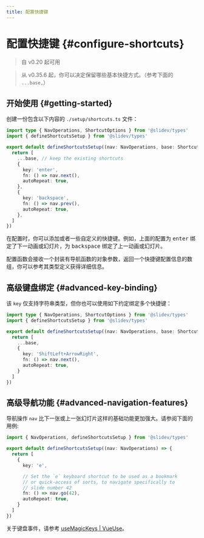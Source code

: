 ```yaml
---
title: 配置快捷键
---
```


# 配置快捷键 {#configure-shortcuts}

> 自 v0.20 起可用

> 从 v0.35.6 起，你可以决定保留哪些基本快捷方式。（参考下面的 `...base,`）

<Environment type="client" />

## 开始使用 {#getting-started}

创建一份包含以下内容的 `./setup/shortcuts.ts` 文件：

```ts
import type { NavOperations, ShortcutOptions } from '@slidev/types'
import { defineShortcutsSetup } from '@slidev/types'

export default defineShortcutsSetup((nav: NavOperations, base: ShortcutOptions[]) => {
  return [
    ...base, // keep the existing shortcuts
    {
      key: 'enter',
      fn: () => nav.next(),
      autoRepeat: true,
    },
    {
      key: 'backspace',
      fn: () => nav.prev(),
      autoRepeat: true,
    },
  ]
})
```

在配置时，你可以添加或者一些自定义的快捷键。例如，上面的配置为 <kbd>enter</kbd> 绑定了下一动画或幻灯片，为 <kbd>backspace</kbd> 绑定了上一动画或幻灯片。

配置函数会接收一个封装有导航函数的对象参数，返回一个快捷键配置信息的数组，你可以参考其类型定义获得详细信息。

## 高级键盘绑定 {#advanced-key-binding}

该 `key` 仅支持字符串类型，但你也可以使用如下约定绑定多个快捷键：

```ts
import type { NavOperations, ShortcutOptions } from '@slidev/types'
import { defineShortcutsSetup } from '@slidev/types'

export default defineShortcutsSetup((nav: NavOperations, base: ShortcutOptions[]) => {
  return [
    ...base,
    {
      key: 'ShiftLeft+ArrowRight',
      fn: () => nav.next(),
      autoRepeat: true,
    }
  ]
})
```

## 高级导航功能 {#advanced-navigation-features}

导航操作 `nav` 比下一张或上一张幻灯片这样的基础功能更加强大。请参阅下面的用例:

```ts
import { NavOperations, defineShortcutsSetup } from '@slidev/types'

export default defineShortcutsSetup((nav: NavOperations) => {
  return [
    {
      key: 'e',

      // Set the `e` keyboard shortcut to be used as a bookmark
      // or quick-access of sorts, to navigate specifically to
      // slide number 42
      fn: () => nav.go(42),
      autoRepeat: true,
    }
  ]
})
```

关于键盘事件，请参考 [useMagicKeys | VueUse](https://vueuse.org/core/useMagicKeys/)。
